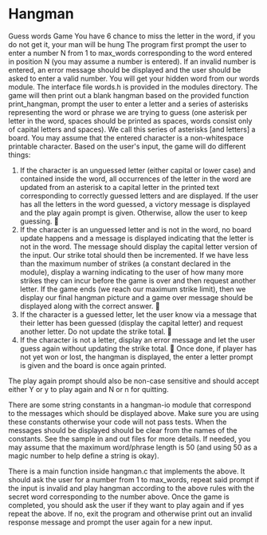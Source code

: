 # Hangman
Guess words Game
You have 6 chance to miss the letter in the word, if you do not get it, your man will be hung
The program first prompt the user to enter a number N from 1 to max_words corresponding to the word entered in position N (you may assume a number is entered). If an invalid number is entered, an error message should be displayed and the user should be asked to enter a valid number. You will get your hidden word from our words module. The interface file words.h is provided in the modules directory. The game will then print out a blank hangman based on the provided function print_hangman, prompt the user to enter a letter and a series of asterisks representing the word or phrase we are trying to guess (one asterisk per letter in the word, spaces should be printed as spaces, words consist only of capital letters and spaces). We call this series of asterisks [and letters] a board. You may assume that the entered character is a non-whitespace printable character. Based on the user's input, the game will do different things:

1. If the character is an unguessed letter (either capital or lower case) and contained inside the word, all occurrences of the letter in the word are updated from an asterisk to a capital letter in the printed text corresponding to correctly guessed letters and are displayed. If the user has all the letters in the word guessed, a victory message is displayed and the play again prompt is given. Otherwise, allow the user to keep guessing. **:smiling_face_with_tear:**
2. If the character is an unguessed letter and is not in the word, no board update happens and a message is displayed indicating that the letter is not in the word. The message should display the capital letter version of the input. Our strike total should then be incremented. If we have less than the maximum number of strikes (a constant declared in the module), display a warning indicating to the user of how many more strikes they can incur before the game is over and then request another letter. If the game ends (we reach our maximum strike limit), then we display our final hangman picture and a game over message should be displayed along with the correct answer. :smiling_face_with_tear:
3. If the character is a guessed letter, let the user know via a message that their letter has been guessed (display the capital letter) and request another letter. Do not update the strike total. :hugs:
4. If the character is not a letter, display an error message and let the user guess again without updating the strike total. :smiling_face_with_tear:
Once done, if player has not yet won or lost, the hangman is displayed, the enter a letter prompt is given and the board is once again printed.

The play again prompt should also be non-case sensitive and should accept either Y or y to play again and N or n for quitting.

There are some string constants in a hangman-io module that correspond to the messages which should be displayed above. Make sure you are using these constants otherwise your code will not pass tests. When the messages should be displayed should be clear from the names of the constants. See the sample in and out files for more details. If needed, you may assume that the maximum word/phrase length is 50 (and using 50 as a magic number to help define a string is okay).

There is a main function inside hangman.c that implements the above. It should ask the user for a number from 1 to max_words, repeat said prompt if the input is invalid and play hangman according to the above rules with the secret word corresponding to the number above. Once the game is completed, you should ask the user if they want to play again and if yes repeat the above. If no, exit the program and otherwise print out an invalid response message and prompt the user again for a new input.
